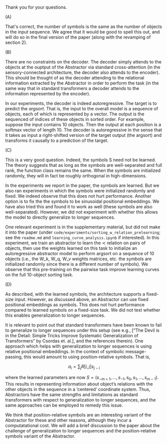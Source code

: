 Thank you for your questions.

(A)

That's correct, the number of symbols is the same as the number of objects in the input sequence. We agree that it would be good to spell this out, and will do so in the final version of the paper (along with the revamping of section 2).

(B)

There are no constraints on the decoder. The decoder simply attends to the objects at the ouptput of the Abstractor via standard cross-attention (in the sensory-connected architecture, the decoder also attends to the encoder). This should be thought of as the decoder attending to the relational information extracted by the Abstractor in order to perform the task (in the same way that in standard transformers a decoder attends to the information represented by the encoder).

In our experiments, the decoder is indeed autoregressive. The target is to predict the *argsort*. That is, the input to the overall model is a sequence of objects, each of which is represented by a vector. The output is the sequenced of indices of these objects in sorted order. For example, suppose the input contains 10 objects. Then the output at each position is a softmax vector of length 10. The decoder is autoregressive in the sense that it takes as input a right-shifted version of the target output (the argsort) and transforms it causally to a prediction of the target.

(C)

This is a very good question. Indeed, the symbols S need not be learned. The theory suggests that as long as the symbols are well-separated and full rank, the function class remains the same. When the symbols are initialized randomly, they will in fact be roughly orthogonal in high-dimensions.

In the experiments we report in the paper, the symbols are learned. But we also ran experiments in which the symbols were initialized randomly and fixed. We indeed observe that this does not hurt performance. Another  option is to fix the the symbols to be sinusoidal positional embeddings. We have also tried this and found it to work as well (these symbols are also well-separated). However, we did not experiment with whether this allows the model to directly generalize to longer sequences.

One relevant experiment is in the supplementary material, but did not make it into the paper (under `code/experiments/sorting_w_relation_prelearning`; see the `readme.md` and `learning_curve_analysis.ipynb` if interested). In this experiment, we train an abstractor to learn the $\prec$ relation on pairs of objects, then use the weights learned on this task to initialize an autoregressive abstractor model to perform argsort on a sequence of 10 objects (i.e., the W_k, W_q, W_v weights matrices, etc. the symbols are initialized randomly since there is a different number of symbols). We observe that this pre-training on the pairwise task improve learning curves on the full 10-object sorting task.

(D)

As described, with the learned symbols, the architecture supports a fixed-size input. However, as discussed above, an Abstractor can use fixed positional embeddings as symbols. This does not hurt performance compared to learned symbols on a fixed-size task. We did not test whether this enables generalization to longer sequences.

It is relevant to point out that standard transformers have been known to fail to generalize to longer sequences under this setup (see 
e.g., [“The Devil is in the Detail: Simple Tricks Improve Systematic Generalization of Transformers” by Csordas et. al.], and the references therein). One approach which helps with generalization to longer sequences is using relative positional embeddings. In the context of symbolic message-passing, this would amount to using position-relative symbols. That is,

$$
a_i = \sum_j R[i,j] s_{j-i} 
$$

where the learned parameters are now $S = (s_{-m+1}, \ldots, s_{-1}, s_0, s_1, \ldots, s_{m-1})$. This results in representing information about object’s relations with the other objects in the sequence in a ‘centered’ coordinate system. Thus, Abstractors have the same strengths and limitations as standard transformers with respect to generalization to longer sequences, and the same approaches can be employed to remedy this issue.

We think that position-relative symbols are an interesting variant of the Abstractor for these and other reasons, although they incur a computatational cost. We will add a brief discussion to the paper about the challenge of generalization to longer sequences and the position-relative symbols variant of the Abstractor.